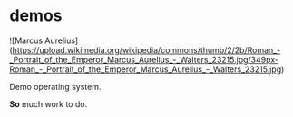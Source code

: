 # demos

![Marcus Aurelius]
(https://upload.wikimedia.org/wikipedia/commons/thumb/2/2b/Roman_-_Portrait_of_the_Emperor_Marcus_Aurelius_-_Walters_23215.jpg/349px-Roman_-_Portrait_of_the_Emperor_Marcus_Aurelius_-_Walters_23215.jpg)

Demo operating system.

**So** much work to do.